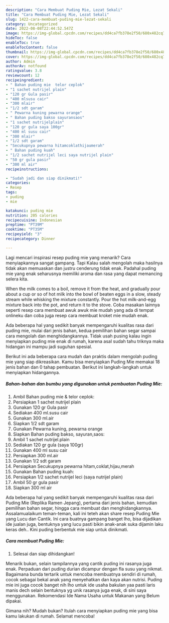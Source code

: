 ```yaml
---
description: "Cara Membuat Puding Mie, Lezat Sekali"
title: "Cara Membuat Puding Mie, Lezat Sekali"
slug: 1422-cara-membuat-puding-mie-lezat-sekali
category: Uncategorized
date: 2022-08-08T22:44:52.547Z
image: https://img-global.cpcdn.com/recipes/dd4ca7fb378e2f50/680x482cq70/puding-mie-foto-resep-utama.jpg
hideToc: false
enableToc: true
enableTocContent: false
thumbnail: https://img-global.cpcdn.com/recipes/dd4ca7fb378e2f50/680x482cq70/puding-mie-foto-resep-utama.jpg
cover: https://img-global.cpcdn.com/recipes/dd4ca7fb378e2f50/680x482cq70/puding-mie-foto-resep-utama.jpg
author: Admin
authorAv: notfound
ratingvalue: 3.8
reviewcount: 12
recipeingredient:
- " Bahan puding mie  telor ceplok"
- "1 sachet nutrijel plain"
- "120 gr Gula pasir"
- "400 mlsusu cair"
- "300 mlair"
- "1/2 sdt garam"
- " Pewarna kuning pewarna orange"
- " Bahan puding bakso sayuransaos"
- "1 sachet nutrijelplain"
- "120 gr gula saya 100gr"
- "400 ml susu cair"
- "300 mlair"
- "1/2 sdt garam"
- "Secukupnya pewarna hitamcoklathijaumerah"
- " Bahan puding kuah"
- "1/2 sachet nutrijel leci saya nutrijel plain"
- "50 gr gula pasir"
- "300 ml air"
recipeinstructions:

- "Sudah jadi dan siap dinikmati!"
categories:
- Resep
tags:
- puding
- mie

katakunci: puding mie 
nutrition: 205 calories
recipecuisine: Indonesian
preptime: "PT39M"
cooktime: "PT35M"
recipeyield: "3"
recipecategory: Dinner

---
```



Lagi mencari inspirasi resep puding mie yang menarik? Cara menyiapkannya sangat gampang. Tapi Kalau salah mengolah maka hasilnya tidak akan memuaskan dan justru cenderung tidak enak. Padahal puding mie yang enak seharusnya memiliki aroma dan rasa yang dapat memancing selera kita.


When the milk comes to a boil, remove it from the heat, and gradually pour about a cup or so of hot milk into the bowl of beaten eggs in a slow, steady stream while whisking the mixture constantly. Pour the hot milk-and-egg mixture back into the pot, and return it to the stove. Coba masakan lainnya seperti resep cara membuat awuk awuk mie mudah yang ada di tempat onlineku dan coba juga resep cara membuat kroket mie mudah enak.

Ada beberapa hal yang sedikit banyak mempengaruhi kualitas rasa dari puding mie, mulai dari jenis bahan, kedua pemilihan bahan segar sampai cara mengolah dan menghidangkannya. Tidak usah pusing kalau ingin menyiapkan puding mie enak di rumah, karena asal sudah tahu triknya maka hidangan ini mampu jadi suguhan spesial.


Berikut ini ada beberapa cara mudah dan praktis dalam mengolah puding mie yang siap dikreasikan. Kamu bisa menyiapkan Puding Mie memakai 18 jenis bahan dan 0 tahap pembuatan. Berikut ini langkah-langkah untuk menyiapkan hidangannya.

<!--inarticleads1-->

##### Bahan-bahan dan bumbu yang digunakan untuk pembuatan Puding Mie:

1. Ambil  Bahan puding mie &amp; telor ceplok:
1. Persiapkan 1 sachet nutrijel plain
1. Gunakan 120 gr Gula pasir
1. Sediakan 400 ml.susu cair
1. Gunakan 300 ml.air
1. Siapkan 1/2 sdt garam
1. Gunakan  Pewarna kuning, pewarna orange
1. Siapkan  Bahan puding bakso, sayuran,saos:
1. Ambil 1 sachet nutrijel.plain
1. Sediakan 120 gr gula (saya 100gr)
1. Gunakan 400 ml susu cair
1. Persiapkan 300 ml.air
1. Gunakan 1/2 sdt garam
1. Persiapkan Secukupnya pewarna hitam,coklat,hijau,merah
1. Gunakan  Bahan puding kuah:
1. Persiapkan 1/2 sachet nutrijel leci (saya nutrijel plain)
1. Ambil 50 gr gula pasir
1. Siapkan 300 ml air


Ada beberapa hal yang sedikit banyak mempengaruhi kualitas rasa dari Puding Mie (Replika Ramen Jepang), pertama dari jenis bahan, kemudian pemilihan bahan segar, hingga cara membuat dan menghidangkannya. Assalamualaikum teman-teman, kali ini teteh akan share resep Puding Mie yang Lucu dan Cantik. Ini cara buatnya gampang banget lho, bisa dijadikan ide jualan juga, bentuknya yang lucu pasti bikin anak-anak suka dijamin laku keras deh.. Kini puding berbentuk mie siap untuk dinikmati. 

<!--inarticleads2-->

##### Cara membuat Puding Mie:


1. Selesai dan siap dihidangkan!

Menarik bukan, selain tampilannya yang cantik puding ini rasanya juga enak. Perpaduan dari puding durian dicampur dengan fla susu yang nikmat. Bagaimana bunda tertarik untuk mencoba membuatnya sendiri di rumah, cocok sebagai bekal anak yang menyehatkan dan kaya akan nutrisi. Puding mie ini juga cocok banget nih lho untuk ide usaha bakulan yaa pasti laris manis dech selain bentuknya yg unik rasanya juga enak, di sini saya menggunakan. Rekomendasi Ide Nama Usaha untuk Makanan yang Belum dipakai. 

Gimana nih? Mudah bukan? Itulah cara menyiapkan puding mie yang bisa kamu lakukan di rumah. Selamat mencoba!
